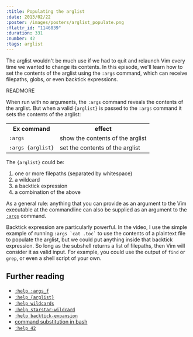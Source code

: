 ```yaml
--- 
:title: Populating the arglist
:date: 2013/02/22
:poster: /images/posters/arglist_populate.png
:flattr_id: "1146839"
:duration: 331
:number: 42
:tags: arglist
---
```


The arglist wouldn't be much use if we had to quit and relaunch Vim every time we wanted to change its contents. In this episode, we'll learn how to set the contents of the arglist using the `:args` command, which can receive filepaths, globs, or even backtick expressions.

READMORE


When run with no arguments, the `:args` command reveals the contents of the arglist. But when a valid `{arglist}` is passed to the `:args` command it sets the contents of the arglist:

<table>
   <tr>
       <th>Ex command</th>
       <th>effect</th>
   </tr>
   <tr>
       <td><code>:args</code></td>
       <td>show the contents of the arglist</td>
   </tr>
   <tr>
       <td><code>:args {arglist}</code></td>
       <td>set the contents of the arglist</td>
   </tr>
</table>

The `{arglist}` could be:

1. one or more filepaths (separated by whitespace)
2. a wildcard
3. a backtick expression
4. a combination of the above

As a general rule: anything that you can provide as an argument to the Vim executable at the commandline can also be supplied as an argument to the [`:args`][args] command.

Backtick expression are particularly powerful. In the video, I use the simple example of running <code>:args \`cat .toc\`</code> to use the contents of a plaintext file to populate the arglist, but we could put anything inside that backtick expression. So long as the subshell returns a list of filepaths, then Vim will consider it as valid input.  For example, you could use the output of `find` or `grep`, or even a shell script of your own. 

## Further reading

* [`:help :args_f`][args]
* [`:help {arglist}`][arglist]
* [`:help wildcards`][wildcards]
* [`:help starstar-wildcard`][starstar]
* [`:help backtick-expansion`][backtick]
* [command substitution in bash](http://wiki.bash-hackers.org/syntax/expansion/cmdsubst)
* [`:help 42`](http://vimdoc.sourceforge.net/htmldoc/usr_42.html#42)

[args]: http://vimdoc.sourceforge.net/htmldoc/editing.html#:args_f
[arglist]: http://vimdoc.sourceforge.net/htmldoc/editing.html#{arglist}
[wildcards]: http://vimdoc.sourceforge.net/htmldoc/editing.html#wildcards
[starstar]: http://vimdoc.sourceforge.net/htmldoc/editing.html#starstar-wildcard
[backtick]: http://vimdoc.sourceforge.net/htmldoc/editing.html#backtick-expansion
